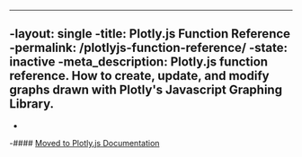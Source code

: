 ----
 -layout: single
 -title: Plotly.js Function Reference
 -permalink: /plotlyjs-function-reference/
 -state: inactive
 -meta_description: Plotly.js function reference. How to create, update, and modify graphs drawn with Plotly's Javascript Graphing Library.
 ----
 -
 -#### [Moved to Plotly.js Documentation](https://plot.ly/javascript-graphing-library/plotlyjs-function-reference/)